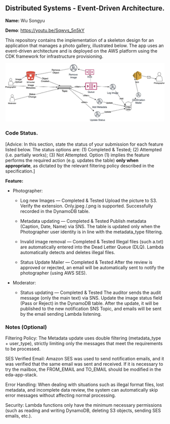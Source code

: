 ## Distributed Systems - Event-Driven Architecture.

__Name:__ Wu Songyu

__Demo__: https://youtu.be/Sqwvs_5n5kY

This repository contains the implementation of a skeleton design for an application that manages a photo gallery, illustrated below. The app uses an event-driven architecture and is deployed on the AWS platform using the CDK framework for infrastructure provisioning.

![](./images/arch.jpg)

### Code Status.

[Advice: In this section, state the status of your submission for each feature listed below. The status options are: (1) Completed & Tested; (2) Attempted (i.e. partially works); (3) Not Attempted. Option (1) implies the feature performs the required action (e.g. updates the table) __only when appropriate__, as dictated by the relevant filtering policy described in the specification.]

__Feature:__
+ Photographer:

  + Log new Images —  Completed & Tested
    Upload the picture to S3.
    Verify the extension. Only.jpeg /.png is supported.
    Successfully recorded in the DynamoDB table.

  + Metadata updating —  Completed & Tested
    Publish metadata (Caption, Date, Name) via SNS.
    The table is updated only when the Photographer user identity is in line with the metadata_type filtering.

  + Invalid image removal —  Completed & Tested
    Illegal files (such a.txt) are automatically entered into the Dead Letter Queue (DLQ).
    Lambda automatically detects and deletes illegal files.

  + Status Update Mailer —  Completed & Tested
    After the review is approved or rejected, an email will be automatically sent to notify the photographer (using AWS SES).

+ Moderator:

  + Status updating —  Completed & Tested
    The auditor sends the audit message (only the main text) via SNS.
    Update the image status field (Pass or Reject) in the DynamoDB table.
    After the update, it will be published to the new notification SNS Topic, and emails will be sent by the email sending Lambda listening.



### Notes (Optional)

Filtering Policy: The Metadata update uses double filtering (metadata_type + user_type), strictly limiting only the messages that meet the requirements to be processed.

SES Verified Email: Amazon SES was used to send notification emails, and it was verified that the same email was sent and received. If it is necessary to try the mailbox, the FROM_EMAIL and TO_EMAIL should be modified in the eda-app-stack.

Error Handling: When dealing with situations such as illegal format files, lost metadata, and incomplete data review, the system can automatically skip error messages without affecting normal processing.

Security: Lambda functions only have the minimum necessary permissions (such as reading and writing DynamoDB, deleting S3 objects, sending SES emails, etc.).
